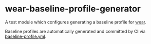 # wear-baseline-profile-generator

A test module which configures generating a baseline profile for [wear](../wear).

Baseline profiles are automatically generated and committed by CI via
[baseline-profile.yml](../.github/workflows/baseline-profile.yml).
